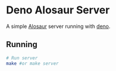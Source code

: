 # Deno Alosaur Server

A simple [Alosaur](https://github.com/alosaur/alosaur/) server running with [deno](https://deno.land).

## Running

```bash
# Run server
make #or make server
```